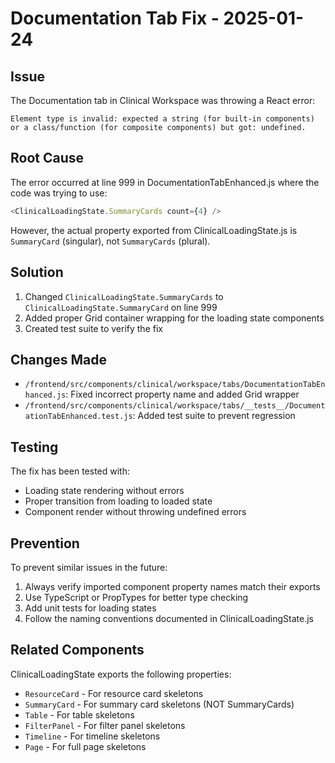 # Documentation Tab Fix - 2025-01-24

## Issue
The Documentation tab in Clinical Workspace was throwing a React error:
```
Element type is invalid: expected a string (for built-in components) or a class/function (for composite components) but got: undefined.
```

## Root Cause
The error occurred at line 999 in DocumentationTabEnhanced.js where the code was trying to use:
```javascript
<ClinicalLoadingState.SummaryCards count={4} />
```

However, the actual property exported from ClinicalLoadingState.js is `SummaryCard` (singular), not `SummaryCards` (plural).

## Solution
1. Changed `ClinicalLoadingState.SummaryCards` to `ClinicalLoadingState.SummaryCard` on line 999
2. Added proper Grid container wrapping for the loading state components
3. Created test suite to verify the fix

## Changes Made
- `/frontend/src/components/clinical/workspace/tabs/DocumentationTabEnhanced.js`: Fixed incorrect property name and added Grid wrapper
- `/frontend/src/components/clinical/workspace/tabs/__tests__/DocumentationTabEnhanced.test.js`: Added test suite to prevent regression

## Testing
The fix has been tested with:
- Loading state rendering without errors
- Proper transition from loading to loaded state
- Component render without throwing undefined errors

## Prevention
To prevent similar issues in the future:
1. Always verify imported component property names match their exports
2. Use TypeScript or PropTypes for better type checking
3. Add unit tests for loading states
4. Follow the naming conventions documented in ClinicalLoadingState.js

## Related Components
ClinicalLoadingState exports the following properties:
- `ResourceCard` - For resource card skeletons
- `SummaryCard` - For summary card skeletons (NOT SummaryCards)
- `Table` - For table skeletons
- `FilterPanel` - For filter panel skeletons
- `Timeline` - For timeline skeletons
- `Page` - For full page skeletons
